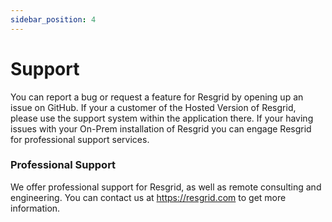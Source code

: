 ```yaml
---
sidebar_position: 4
---
```


# Support

You can report a bug or request a feature for Resgrid by opening up an issue on GitHub. If your a customer of the Hosted Version of Resgrid, please use the support system within the application there. If your having issues with your On-Prem installation of Resgrid you can engage Resgrid for professional support services.

### Professional Support

We offer professional support for Resgrid, as well as remote consulting and engineering. You can contact us at https://resgrid.com to get more information.